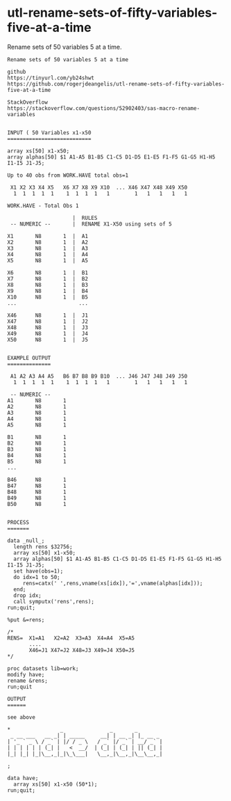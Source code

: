 # utl-rename-sets-of-fifty-variables-five-at-a-time
Rename sets of 50 variables 5 at a time.

    Rename sets of 50 variables 5 at a time

    github
    https://tinyurl.com/yb24shwt
    https://github.com/rogerjdeangelis/utl-rename-sets-of-fifty-variables-five-at-a-time

    StackOverflow
    https://stackoverflow.com/questions/52902403/sas-macro-rename-variables


    INPUT ( 50 Variables x1-x50
    ===========================

    array xs[50] x1-x50;
    array alphas[50] $1 A1-A5 B1-B5 C1-C5 D1-D5 E1-E5 F1-F5 G1-G5 H1-H5 I1-I5 J1-J5;

    Up to 40 obs from WORK.HAVE total obs=1

     X1 X2 X3 X4 X5   X6 X7 X8 X9 X10  ... X46 X47 X48 X49 X50
      1  1  1  1  1    1  1  1  1   1        1   1   1   1   1

    WORK.HAVE - Total Obs 1

                         |  RULES
     -- NUMERIC --       |  RENAME X1-X50 using sets of 5

    X1       N8       1  |  A1
    X2       N8       1  |  A2
    X3       N8       1  |  A3
    X4       N8       1  |  A4
    X5       N8       1  |  A5

    X6       N8       1  |  B1
    X7       N8       1  |  B2
    X8       N8       1  |  B3
    X9       N8       1  |  B4
    X10      N8       1  |  B5
    ...                    ...

    X46      N8       1  |  J1
    X47      N8       1  |  J2
    X48      N8       1  |  J3
    X49      N8       1  |  J4
    X50      N8       1  |  J5


    EXAMPLE OUTPUT
    ==============

     A1 A2 A3 A4 A5   B6 B7 B8 B9 B10  ... J46 J47 J48 J49 J50
      1  1  1  1  1    1  1  1  1   1        1   1   1   1   1

     -- NUMERIC --
    A1       N8       1
    A2       N8       1
    A3       N8       1
    A4       N8       1
    A5       N8       1

    B1       N8       1
    B2       N8       1
    B3       N8       1
    B4       N8       1
    B5       N8       1
    ...

    B46      N8       1
    B47      N8       1
    B48      N8       1
    B49      N8       1
    B50      N8       1


    PROCESS
    =======

    data _null_;
      length rens $32756;
      array xs[50] x1-x50;
      array alphas[50] $1 A1-A5 B1-B5 C1-C5 D1-D5 E1-E5 F1-F5 G1-G5 H1-H5 I1-I5 J1-J5;
      set have(obs=1);
      do idx=1 to 50;
         rens=catx(' ',rens,vname(xs[idx]),'=',vname(alphas[idx]));
      end;
      drop idx;
      call symputx('rens',rens);
    run;quit;

    %put &=rens;

    /*
    RENS=  X1=A1   X2=A2  X3=A3  X4=A4  X5=A5
           ....
           X46=J1 X47=J2 X48=J3 X49=J4 X50=J5
    */

    proc datasets lib=work;
    modify have;
    rename &rens;
    run;quit

    OUTPUT
    ======

    see above

    *                _               _       _
     _ __ ___   __ _| | _____     __| | __ _| |_ __ _
    | '_ ` _ \ / _` | |/ / _ \   / _` |/ _` | __/ _` |
    | | | | | | (_| |   <  __/  | (_| | (_| | || (_| |
    |_| |_| |_|\__,_|_|\_\___|   \__,_|\__,_|\__\__,_|

    ;

    data have;
      array xs[50] x1-x50 (50*1);
    run;quit;

